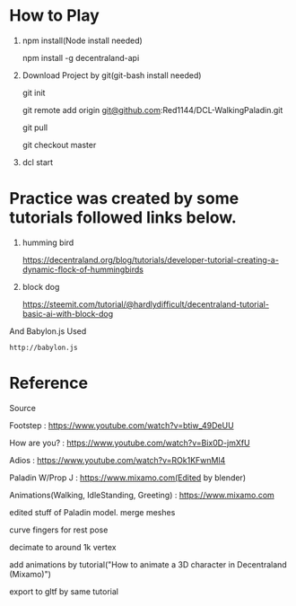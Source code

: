 # How to Play
1. npm install(Node install needed)

    npm install -g decentraland-api

2. Download Project by git(git-bash install needed)

    git init
    
    git remote add origin git@github.com:Red1144/DCL-WalkingPaladin.git
    
    git pull
    
    git checkout master

2. dcl start

# Practice was created by some tutorials followed links below.

1. humming bird

    https://decentraland.org/blog/tutorials/developer-tutorial-creating-a-dynamic-flock-of-hummingbirds

2. block dog

    https://steemit.com/tutorial/@hardlydifficult/decentraland-tutorial-basic-ai-with-block-dog

And Babylon.js Used

    http://babylon.js

# Reference
Source

Footstep : https://www.youtube.com/watch?v=btiw_49DeUU

How are you? : https://www.youtube.com/watch?v=Bix0D-jmXfU

Adios : https://www.youtube.com/watch?v=ROk1KFwnMl4

Paladin W/Prop J : https://www.mixamo.com(Edited by blender)

Animations(Walking, IdleStanding, Greeting) : https://www.mixamo.com


edited stuff of Paladin model.
merge meshes

curve fingers for rest pose

decimate to around 1k vertex

add animations by tutorial("How to animate a 3D character in Decentraland (Mixamo)")

export to gltf by same tutorial
